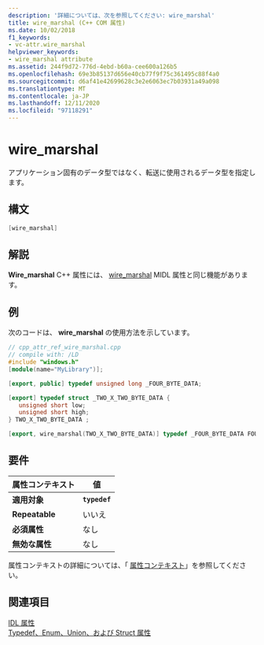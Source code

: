 ```yaml
---
description: '詳細については、次を参照してください: wire_marshal'
title: wire_marshal (C++ COM 属性)
ms.date: 10/02/2018
f1_keywords:
- vc-attr.wire_marshal
helpviewer_keywords:
- wire_marshal attribute
ms.assetid: 244f9d72-776d-4ebd-b60a-cee600a126b5
ms.openlocfilehash: 69e3b85137d656e40cb77f9f75c361495c88f4a0
ms.sourcegitcommit: d6af41e42699628c3e2e6063ec7b03931a49a098
ms.translationtype: MT
ms.contentlocale: ja-JP
ms.lasthandoff: 12/11/2020
ms.locfileid: "97118291"
---
```

# <a name="wire_marshal"></a>wire_marshal

アプリケーション固有のデータ型ではなく、転送に使用されるデータ型を指定します。

## <a name="syntax"></a>構文

```cpp
[wire_marshal]
```

## <a name="remarks"></a>解説

**Wire_marshal** C++ 属性には、 [wire_marshal](/windows/win32/Midl/wire-marshal) MIDL 属性と同じ機能があります。

## <a name="example"></a>例

次のコードは、 **wire_marshal** の使用方法を示しています。

```cpp
// cpp_attr_ref_wire_marshal.cpp
// compile with: /LD
#include "windows.h"
[module(name="MyLibrary")];

[export, public] typedef unsigned long _FOUR_BYTE_DATA;

[export] typedef struct _TWO_X_TWO_BYTE_DATA {
   unsigned short low;
   unsigned short high;
} TWO_X_TWO_BYTE_DATA ;

[export, wire_marshal(TWO_X_TWO_BYTE_DATA)] typedef _FOUR_BYTE_DATA FOUR_BYTE_DATA;
```

## <a name="requirements"></a>要件

| 属性コンテキスト | 値 |
|-|-|
|**適用対象**|**`typedef`**|
|**Repeatable**|いいえ|
|**必須属性**|なし|
|**無効な属性**|なし|

属性コンテキストの詳細については、「 [属性コンテキスト](cpp-attributes-com-net.md#contexts)」を参照してください。

## <a name="see-also"></a>関連項目

[IDL 属性](idl-attributes.md)<br/>
[Typedef、Enum、Union、および Struct 属性](typedef-enum-union-and-struct-attributes.md)
